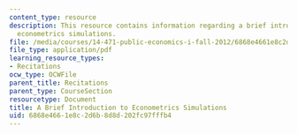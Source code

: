 ```yaml
---
content_type: resource
description: This resource contains information regarding a brief introduction to
  econometrics simulations.
file: /media/courses/14-471-public-economics-i-fall-2012/6868e4661e8c2d6b8d8d202fc97fffb4_MIT14_471F12_matlabintro.pdf
file_type: application/pdf
learning_resource_types:
- Recitations
ocw_type: OCWFile
parent_title: Recitations
parent_type: CourseSection
resourcetype: Document
title: A Brief Introduction to Econometrics Simulations
uid: 6868e466-1e8c-2d6b-8d8d-202fc97fffb4
---
```

